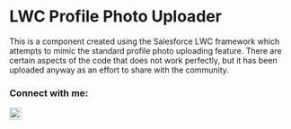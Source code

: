 # LWC Profile Photo Uploader

This is a component created using the Salesforce LWC framework which attempts to mimic the standard profile photo uploading feature. There are certain aspects of the code that does not work perfectly, but it has been uploaded anyway as an effort to share with the community.

  
### Connect with me:

[<img align="left" alt="SpliceReborn" width="22px" src="https://darrenseet.com/images/favicon.ico"/>][website]

<br />
<br />

[website]: https://darrenseet.com